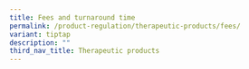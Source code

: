 ```yaml
---
title: Fees and turnaround time
permalink: /product-regulation/therapeutic-products/fees/
variant: tiptap
description: ""
third_nav_title: Therapeutic products
---
```

<p></p>